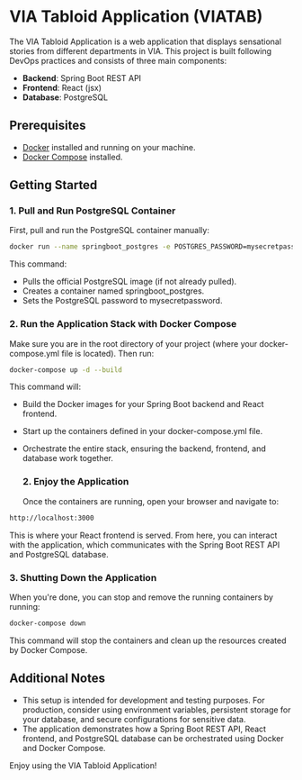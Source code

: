 # VIA Tabloid Application (VIATAB)

The VIA Tabloid Application is a web application that displays sensational stories from different departments in VIA. This project is built following DevOps practices and consists of three main components:
- **Backend**: Spring Boot REST API
- **Frontend**: React (jsx)
- **Database**: PostgreSQL

## Prerequisites
- [Docker](https://www.docker.com/) installed and running on your machine.
- [Docker Compose](https://docs.docker.com/compose/) installed.

## Getting Started

### 1. Pull and Run PostgreSQL Container
First, pull and run the PostgreSQL container manually:
```bash
docker run --name springboot_postgres -e POSTGRES_PASSWORD=mysecretpassword -d postgres
```
This command:

- Pulls the official PostgreSQL image (if not already pulled).
- Creates a container named springboot_postgres.
- Sets the PostgreSQL password to mysecretpassword.

### 2. Run the Application Stack with Docker Compose
Make sure you are in the root directory of your project (where your docker-compose.yml file is located). Then run:
```bash
docker-compose up -d --build
```

This command will:

- Build the Docker images for your Spring Boot backend and React frontend.
- Start up the containers defined in your docker-compose.yml file.
- Orchestrate the entire stack, ensuring the backend, frontend, and database work together.

  ### 2. Enjoy the Application
  Once the containers are running, open your browser and navigate to:

```bash
http://localhost:3000
```

This is where your React frontend is served. From here, you can interact with the application, which communicates with the Spring Boot REST API and PostgreSQL database.
  ### 3. Shutting Down the Application
  When you're done, you can stop and remove the running containers by running:

```bash
docker-compose down
```
This command will stop the containers and clean up the resources created by Docker Compose.

## Additional Notes

- This setup is intended for development and testing purposes. For production, consider using environment variables, persistent storage for your database, and secure configurations for sensitive data.
- The application demonstrates how a Spring Boot REST API, React frontend, and PostgreSQL database can be orchestrated using Docker and Docker Compose.

Enjoy using the VIA Tabloid Application!


